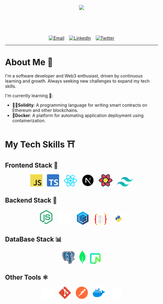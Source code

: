 <div align="center" style="margin-bottom: 50px;">
  <img src="./KevinBanner.png" />

  
</div>

<br />

<div align="center">
  
  [![Email](https://img.shields.io/badge/mail-latinokevin9@gmail.com-D14836?style=for-the-badge&logo=gmail&logoColor=white&labelColor=101010)]()&nbsp;&nbsp;&nbsp;
  [![LinkedIn](https://img.shields.io/badge/LinkedIn-Kevin_Latino-0077B5?style=for-the-badge&logo=linkedin&logoColor=white&labelColor=101010)](https://www.linkedin.com/in/KevinLatino)&nbsp;&nbsp;&nbsp;
  [![Twitter](https://img.shields.io/badge/Twitter-@kevlatino_-1DA1F2?style=for-the-badge&logo=twitter&logoColor=white&labelColor=101010)](https://twitter.com/kevlatino_)
</div>

 ---
# About Me 👀

I'm a software developer and Web3 enthusiast, driven by continuous learning and growth. Always seeking new challenges to expand my tech skills.

I'm currently learning 🌱:

- ⛓️‍💥**Solidity**: A programming language for writing smart contracts on Ethereum and other blockchains.
- 🐳**Docker**: A platform for automating application deployment using containerization.

 # My Tech Skills ⛩️

  ## Frontend Stack 🎨

<div align="center">

<img src="./Tech-Images/javascript.svg" width="40"/>&nbsp;&nbsp;&nbsp;
<img src="./Tech-Images/typescript.svg" width="40"/>&nbsp;&nbsp;&nbsp;
<img src="./Tech-Images/react.svg" width="43"/>&nbsp;&nbsp;&nbsp;
<img src="./Tech-Images/nextjs_icon_dark.svg" width="40"/>&nbsp;&nbsp;&nbsp;
<img src="./Tech-Images/reactquery.svg" width="45"/>&nbsp;&nbsp;&nbsp;
<img src="./Tech-Images/tailwindcss.svg" width="52"/>

</div>


  ## Backend Stack 🧬

  <div align="center">
    
   <img src="./Tech-Images/node-js.svg"  width="51"/>&nbsp;&nbsp;&nbsp;
   <img src="./Tech-Images/expressjs_dark.svg" width="45"/>&nbsp;&nbsp;&nbsp;
   <img src="./Tech-Images/sequelize.svg" width="38"/> &nbsp;&nbsp;&nbsp;
   <img src="./Tech-Images/typeorm.svg" width="40"/> &nbsp;&nbsp;&nbsp;
   <img src="./Tech-Images/python.svg" width="40"/> 

  
  </div>


  ## DataBase Stack 📊


  <div align="center">
    
  <img src="./Tech-Images/postgresql.svg"  width="40"/>&nbsp;&nbsp;&nbsp;
  <img src="./Tech-Images/mongodb.svg"  width="20"/>&nbsp;&nbsp;&nbsp;
  <img src="./Tech-Images/neon.svg"  width="35"/>

  </div>

  ## Other Tools ⚛️

<div align="center">
  
  <img src="./Tech-Images/github-dark.svg" width="40"/>&nbsp;&nbsp;&nbsp;
  <img src="./Tech-Images/git.svg" width="40"/>&nbsp;&nbsp;&nbsp;
  <img src="./Tech-Images/postman.svg" width="40"/>&nbsp;&nbsp;&nbsp;
  <img src="./Tech-Images/docker.svg" width="40"/>&nbsp;&nbsp;&nbsp;
  <img src="./Tech-Images/vercel_dark.svg" width="38"/>
</div>
